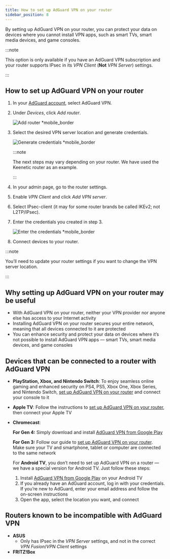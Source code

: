 ```yaml
---
title: How to set up AdGuard VPN on your router
sidebar_position: 8
---
```


By setting up AdGuard VPN on your router, you can protect your data on devices where you cannot install VPN apps, such as smart TVs, smart media devices, and game consoles.

:::note

This option is only available if you have an AdGuard VPN subscription and your router supports IPsec in its *VPN Client* (**Not** *VPN Server*) settings.

:::

## How to set up AdGuard VPN on your router

1. In your [AdGuard account](https://auth.adguard.com/login.html), select AdGuard VPN.
1. Under *Devices*, click *Add router*.

    ![Add router *mobile_border](https://cdn.adguardvpn.com/content/kb/vpn/general/2_year.jpg)

1. Select the desired VPN server location and generate credentials.

    ![Generate credentials *mobile_border](https://cdn.adguardvpn.com/content/kb/vpn/general/configure_router.png)

    :::note

    The next steps may vary depending on your router. We have used the Keenetic router as an example.

    :::

1. In your admin page, go to the router settings.
1. Enable *VPN Client* and click *Add VPN server*.
1. Select IPsec-client (it may for some router brands be called IKEv2; not L2TP/IPsec).
1. Enter the credentials you created in step 3.

    ![Enter the credentials *mobile_border](https://cdn.adguardvpn.com/content/kb/vpn/general/vpn_connection.jpg)

1. Connect devices to your router.

:::note

You’ll need to update your router settings if you want to change the VPN server location.

:::

## Why setting up AdGuard VPN on your router may be useful

- With AdGuard VPN on your router, neither your VPN provider nor anyone else has access to your Internet activity
- Installing AdGuard VPN on your router secures your entire network, meaning that all devices connected to it are protected
- You can enhance security and protect your data on devices where it’s not possible to install AdGuard VPN apps — smart TVs, smart media devices, and game consoles

## Devices that can be connected to a router with AdGuard VPN

- **PlayStation, Xbox, and Nintendo Switch**: To enjoy seamless online gaming and enhanced security on PS4, PS5, Xbox One, Xbox Series, and Nintendo Switch, [set up AdGuard VPN on your router](#how-to-set-up-adguard-vpn-on-your-router) and connect your console to it

- **Apple TV**: Follow the instructions to [set up AdGuard VPN on your router](#how-to-set-up-adguard-vpn-on-your-router), then connect your Apple TV

- **Chromecast**:

  **For Gen 4:** Simply download and install [AdGuard VPN from Google Play](https://play.google.com/store/apps/details?id=com.adguard.vpn)

  **For Gen 3:** Follow our guide to [set up AdGuard VPN on your router](#how-to-set-up-adguard-vpn-on-your-router). Make sure your TV and smartphone, tablet or computer are connected to the same network

  For **Android TV**, you don’t need to set up AdGuard VPN on a router — we have a special version for Android TV. Just follow these steps:

  1. Install [AdGuard VPN from Google Play](https://play.google.com/store/apps/details?id=com.adguard.vpn) on your Android TV
  1. If you already have an AdGuard account, log in with your credentials. If you’re new to AdGuard, enter your email address and follow the on-screen instructions
  1. Open the app, select the location you want, and connect

## Routers known to be incompatible with AdGuard VPN

- **ASUS**
    - Only has IPsec in the *VPN Server* settings, and not in the correct *VPN Fusion*/*VPN Client* settings
- **FRITZ!Box**
